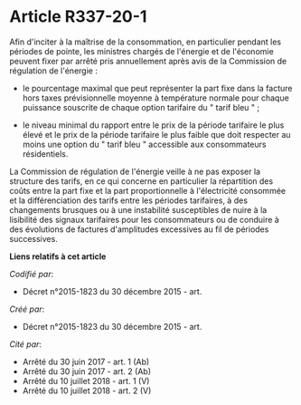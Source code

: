 # Article R337-20-1

Afin d'inciter à la maîtrise de la consommation, en particulier pendant les périodes de pointe, les ministres chargés de
l'énergie et de l'économie peuvent fixer par arrêté pris annuellement après avis de la Commission de régulation de
l'énergie :

- le pourcentage maximal que peut représenter la part fixe dans la facture hors taxes prévisionnelle moyenne à température
normale pour chaque puissance souscrite de chaque option tarifaire du " tarif bleu " ;

- le niveau minimal du rapport entre le prix de la période tarifaire le plus élevé et le prix de la période tarifaire le plus
faible que doit respecter au moins une option du " tarif bleu " accessible aux consommateurs résidentiels. 

La Commission de régulation de l'énergie veille à ne pas exposer la structure des tarifs, en ce qui concerne en particulier
la répartition des coûts entre la part fixe et la part proportionnelle à l'électricité consommée et la différenciation des
tarifs entre les périodes tarifaires, à des changements brusques ou à une instabilité susceptibles de nuire à la lisibilité
des signaux tarifaires pour les consommateurs ou de conduire à des évolutions de factures d'amplitudes excessives au fil de
périodes successives.

**Liens relatifs à cet article**

_Codifié par_:

  - Décret n°2015-1823 du 30 décembre 2015 - art.

_Créé par_:

  - Décret n°2015-1823 du 30 décembre 2015 - art.

_Cité par_:

  - Arrêté du 30 juin 2017 - art. 1 (Ab)
  - Arrêté du 30 juin 2017 - art. 2 (Ab)
  - Arrêté du 10 juillet 2018 - art. 1 (V)
  - Arrêté du 10 juillet 2018 - art. 2 (V)
